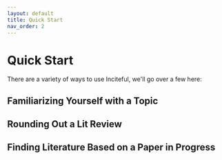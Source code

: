 ```yaml
---
layout: default
title: Quick Start
nav_order: 2
---
```


# Quick Start
There are a variety of ways to use Inciteful, we'll go over a few here:

## Familiarizing Yourself with a Topic

## Rounding Out a Lit Review

## Finding Literature Based on a Paper in Progress